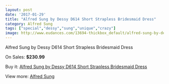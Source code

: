 ```yaml
---
layout: post
date: '2017-01-29'
title: "Alfred Sung by Dessy D614 Short Strapless Bridesmaid Dress"
category: Alfred Sung
tags: ["special","dessy","sung","unique","crazy"]
image: http://www.eudances.com/13694-thickbox_default/alfred-sung-by-dessy-d614-short-strapless-bridesmaid-dress.jpg
---
```

Alfred Sung by Dessy D614 Short Strapless Bridesmaid Dress

On Sales: **$230.99**
<a href="https://www.eudances.com/en/alfred-sung/4123-alfred-sung-by-dessy-d614-short-strapless-bridesmaid-dress.html"><amp-img layout="responsive" width="600" height="600" src="//www.eudances.com/13694-thickbox_default/alfred-sung-by-dessy-d614-short-strapless-bridesmaid-dress.jpg" alt="Alfred Sung by Dessy D614 Short Strapless Bridesmaid Dress 0" /></a>
<a href="https://www.eudances.com/en/alfred-sung/4123-alfred-sung-by-dessy-d614-short-strapless-bridesmaid-dress.html"><amp-img layout="responsive" width="600" height="600" src="//www.eudances.com/13697-thickbox_default/alfred-sung-by-dessy-d614-short-strapless-bridesmaid-dress.jpg" alt="Alfred Sung by Dessy D614 Short Strapless Bridesmaid Dress 1" /></a>
<a href="https://www.eudances.com/en/alfred-sung/4123-alfred-sung-by-dessy-d614-short-strapless-bridesmaid-dress.html"><amp-img layout="responsive" width="600" height="600" src="//www.eudances.com/13696-thickbox_default/alfred-sung-by-dessy-d614-short-strapless-bridesmaid-dress.jpg" alt="Alfred Sung by Dessy D614 Short Strapless Bridesmaid Dress 2" /></a>
<a href="https://www.eudances.com/en/alfred-sung/4123-alfred-sung-by-dessy-d614-short-strapless-bridesmaid-dress.html"><amp-img layout="responsive" width="600" height="600" src="//www.eudances.com/13695-thickbox_default/alfred-sung-by-dessy-d614-short-strapless-bridesmaid-dress.jpg" alt="Alfred Sung by Dessy D614 Short Strapless Bridesmaid Dress 3" /></a>

Buy it: [Alfred Sung by Dessy D614 Short Strapless Bridesmaid Dress](https://www.eudances.com/en/alfred-sung/4123-alfred-sung-by-dessy-d614-short-strapless-bridesmaid-dress.html "Alfred Sung by Dessy D614 Short Strapless Bridesmaid Dress")

View more: [Alfred Sung](https://www.eudances.com/en/52-alfred-sung "Alfred Sung")